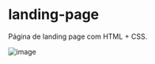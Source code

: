 # landing-page
Página de landing page com HTML + CSS.


![image](https://user-images.githubusercontent.com/6372185/197855524-6484389b-d236-4baf-af57-f06b88c351cb.png)
